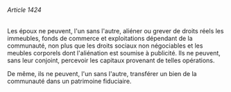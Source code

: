 ###### Article 1424

Les époux ne peuvent, l'un sans l'autre, aliéner ou grever de droits réels les immeubles, fonds de commerce et exploitations dépendant de la communauté, non plus que les droits sociaux non négociables et les meubles corporels dont l'aliénation est soumise à publicité. Ils ne peuvent, sans leur conjoint, percevoir les capitaux provenant de telles opérations.

De même, ils ne peuvent, l'un sans l'autre, transférer un bien de la communauté dans un patrimoine fiduciaire.


